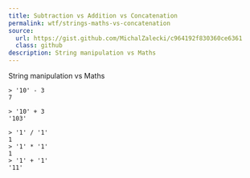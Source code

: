 ```yaml
---
title: Subtraction vs Addition vs Concatenation
permalink: wtf/strings-maths-vs-concatenation
source:
  url: https://gist.github.com/MichalZalecki/c964192f830360ce6361
  class: github
description: String manipulation vs Maths
---
```


String manipulation vs Maths

```
> '10' - 3
7

> '10' + 3
'103'
```

```
> '1' / '1'
1
> '1' * '1'
1
> '1' + '1'
'11'
```
